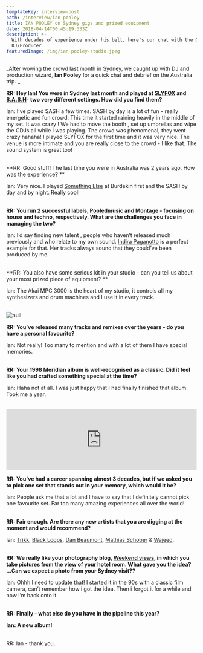 ```yaml
---
templateKey: interview-post
path: /interview/ian-pooley
title: IAN POOLEY on Sydney gigs and prized equipment
date: 2018-04-14T00:45:19.333Z
description: >-
  With decades of experience under his belt, here's our chat with the German
  DJ/Producer
featuredImage: /img/ian pooley-studio.jpeg
---
```

_After wowing the crowd last month in Sydney, we caught up with DJ and production wizard, **Ian Pooley** for a quick chat and debrief on the Australia trip. _

**RR: Hey Ian! You were in Sydney last month and played at **[**SLYFOX**](https://www.facebook.com/slyfoxenmore/)** and **[**S.A.S.H**](https://www.facebook.com/sashsundays/)**\- two very different settings. How did you find them?**

Ian: I’ve played SASH a few times. SASH by day is a lot of fun - really energetic and fun crowd. This time it started raining heavily in the middle of my set. It was crazy ! We had to move the booth , set up umbrellas and wipe the CDJs all while I was playing. The crowd was phenomenal, they went crazy hahaha! I played SLYFOX for the first time and it was very nice. The venue is more intimate and you are really close to the crowd - I like that. The sound system is great too! 
<br><br>

**RR: Good stuff! The last time you were in Australia was 2 years ago. How was the experience? **

Ian: Very nice. I played [Something Else](https://ravereviewz.net.au/interview/alex-dimitr%C3%B6ff-something-else) at Burdekin first and the SASH by day and by night. Really cool!
<br><br>

**RR: You run 2 successful labels, **[**Pooledmusic**](https://www.facebook.com/Pooledmusic)** and Montage - focusing on house and techno, respectively. What are the challenges you face in managing the two?**

Ian: I’d say finding new talent , people who haven’t released much previously and who relate to my own sound. [Indira Paganotto](https://www.facebook.com/IndiraPaganotto/) is a perfect example for that. Her tracks always sound that they could’ve been produced by me.
<br><br>

**RR: You also have some serious kit in your studio - can you tell us about your most prized piece of equipment? **

Ian: The Akai MPC 3000 is the heart of my studio, it controls all my synthesizers and drum machines and I use it in every track.
<br><br>

![null](/img/ian-pooley.jpg)
<br>

**RR: You’ve released many tracks and remixes over the years - do you have a personal favourite?**

Ian: Not really! Too many to mention and with a lot of them I have special memories.
<br><br>

**RR: Your 1998 Meridian album is well-recognised as a classic. Did it feel like you had crafted something special at the time?**

Ian: Haha not at all. I was just happy that I had finally finished that album. Took me a year.
<br><br>

<iframe src="https://embed.beatport.com/?id=8052127&type=track" width="100%" height="162" frameborder="0" scrolling="no" style="max-width:600px;"></iframe>

**RR: You've had a career spanning almost 3 decades, but if we asked you to pick one set that stands out in your memory, which would it be?**

Ian: People ask me that a lot and I have to say that I definitely cannot pick one favourite set. Far too many amazing experiences all over the world!
<br><br>

**RR: Fair enough. Are there any new artists that you are digging at the moment and would recommend?**

Ian: [Trikk](https://www.facebook.com/musictrikk/), [Black Loops](https://www.facebook.com/blackloopsitaly/), [Dan Beaumont](https://www.facebook.com/danbeaumont.london/), [Mathias Schober](https://www.facebook.com/mathiasschober.showb/) & [Wajeed](https://www.facebook.com/waajeedmusic/).
<br><br>

**RR: We really like your photography blog, **[**Weekend views**](http://weekendviews.tumblr.com/)**, in which you take pictures from the view of your hotel room. What gave you the idea? ...Can we expect a photo from your Sydney visit??**

Ian: Ohhh I need to update that! I started it in the 90s with a classic film camera, can’t remember how i got the idea. Then i forgot it for a while and now i’m back onto it.
<br><br>

**RR: Finally - what else do you have in the pipeline this year?**

**Ian: A new album!**
<br><br>

RR: Ian - thank you.
